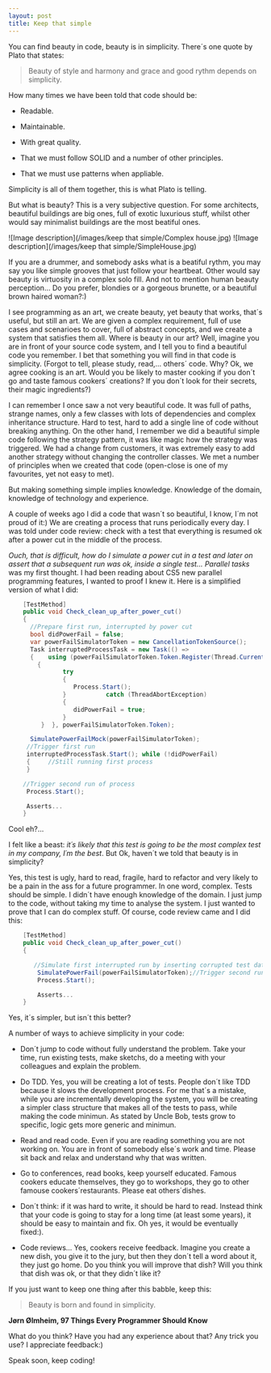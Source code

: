 ```yaml
---
layout: post
title: Keep that simple
---
```


You can find beauty in code, beauty is in simplicity.
There´s one quote by Plato that states:

>Beauty of style and harmony and grace and good rythm depends on simplicity.

How many times we have been told that code should be:
  + Readable.
  
  + Maintainable.
  
  + With great quality.
  
  + That we must follow SOLID and a number of other principles.
  
  + That we must use patterns when appliable.

Simplicity is all of them together, this is what Plato is telling.

But what is beauty? This is a very subjective question.
For some architects, beautiful buildings are big ones, full of exotic luxurious stuff, whilst other would say minimalist buildings are the most beatiful ones.

![Image description](/images/keep that simple/Complex house.jpg)
![Image description](/images/keep that simple/SimpleHouse.jpg)

If you are a drummer, and somebody asks what is a beatiful rythm, you may say you like simple grooves that just follow your heartbeat. Other would say beauty is virtuosity in a complex solo fill.
And not to mention human beauty perception... Do you prefer, blondies or a gorgeous brunette, or a beautiful brown haired woman?:)

I see programming as an art, we create beauty, yet beauty that works, that´s useful, but still an art.
We are given a complex requirement, full of use cases and scenarioes to cover, full of abstract concepts, and we create a system that satisfies them all.
Where is beauty in our art?
Well, imagine you are in front of your source code system, and I tell you to find a beautiful code you remember. I bet that something you will find in that code is simplicity.
(Forgot to tell, please study, read,... others´ code. Why? Ok, we agree cooking is an art. Would you be likely to master cooking if you don´t go and taste famous cookers´ creations? If you don´t look for their secrets, their magic ingredients?)

I can remember I once saw a not very beautiful code. It was full of paths, strange names, only a few classes with lots of dependencies and complex inheritance structure. Hard to test, hard to add a single line of code without breaking anything.
On the other hand, I remember we did a beautiful simple code following the strategy pattern, it was like magic how the strategy was triggered. We had a change from customers, it was extremely easy to add another strategy without changing the controller classes. We met a number of principles when we created that code (open-close is one of my favourites, yet not easy to met).

But making something simple implies knowledge. Knowledge of the domain, knowledge of technology and experience.

A couple of weeks ago I did a code that wasn´t so beautiful, I know, I´m not proud of it:)
We are creating a process that runs periodically every day. I was told under code review: check with a test that everything is resumed ok after a power cut in the middle of the process.

*Ouch, that is difficult, how do I simulate a power cut in a test and later on assert that a subsequent run was ok, inside a single test...* *Parallel tasks* was my first thought. I had been reading about CS5 new parallel programming features, I wanted to proof I knew it.
Here is a simplified version of what I did:

```c#
    [TestMethod]
    public void Check_clean_up_after_power_cut()
    {
      //Prepare first run, interrupted by power cut
      bool didPowerFail = false;
      var powerFailSimulatorToken = new CancellationTokenSource();
      Task interruptedProcessTask = new Task(() =>
      {    using (powerFailSimulatorToken.Token.Register(Thread.CurrentThread.Abort))
        {
               try
               {
                  Process.Start();
               }           catch (ThreadAbortException)
               {
                  didPowerFail = true;
               }
         }  }, powerFailSimulatorToken.Token);

      SimulatePowerFailMock(powerFailSimulatorToken);
     //Trigger first run
     interruptedProcessTask.Start(); while (!didPowerFail)
     {     //Still running first process
     }

    //Trigger second run of process
     Process.Start();

     Asserts...
    }
```

Cool eh?...

I felt like a beast: *it´s likely that this test is going to be the most complex test in my company, I´m the best*. But Ok, haven´t we told that beauty is in simplicity?

Yes, this test is ugly, hard to read, fragile, hard to refactor and very likely to be a pain in the ass for a future programmer. In one word, complex. Tests should be simple.
I didn´t have enough knowledge of the domain. I just jump to the code, without taking my time to analyse the system. I just wanted to prove that I can do complex stuff.
Of course, code review came and I did this:

```c#
    [TestMethod]
    public void Check_clean_up_after_power_cut()
    {

       //Simulate first interrupted run by inserting corrupted test data
        SimulatePowerFail(powerFailSimulatorToken);//Trigger second run of process
        Process.Start();

        Asserts...
    }
```

Yes, it´s simpler, but isn´t this better?

A number of ways to achieve simplicity in your code:
  - Don´t jump to code without fully understand the problem. Take your time, run existing tests, make sketchs, do a meeting with your colleagues and explain the problem.

  - Do TDD. Yes, you will be creating a lot of tests. People don´t like TDD because it slows the development process. For me that´s a mistake, while you are incrementally developing the system, you will be creating a simpler class structure that makes all of the tests to pass, while making the code minimun.
  As stated by Uncle Bob, tests grow to specific, logic gets more generic and minimun.
  
  - Read and read code. Even if you are reading something you are not working on. You are in front of somebody else´s work and time. Please sit back and relax and understand why that was written.
  
  - Go to conferences, read books, keep yourself educated. Famous cookers educate themselves, they go to workshops, they go to other famouse cookers´restaurants. Please eat others´dishes.
  
  - Don´t think: if it was hard to write, it should be hard to read. Instead think that your code is going to stay for a long time (at least some years), it should be easy to maintain and fix. Oh yes, it would be eventually fixed:).
  
  - Code reviews... Yes, cookers receive feedback. Imagine you create a new dish, you give it to the jury, but then they don´t tell a word about it, they just go home. Do you think you will improve that dish? Will you think that dish was ok, or that they didn´t like it?

If you just want to keep one thing after this babble, keep this:

>Beauty is born and found in simplicity.

**Jørn Ølmheim, 97 Things Every Programmer Should Know**

What do you think? Have you had any experience about that? Any trick you use? I appreciate feedback:)

Speak soon, keep coding!

